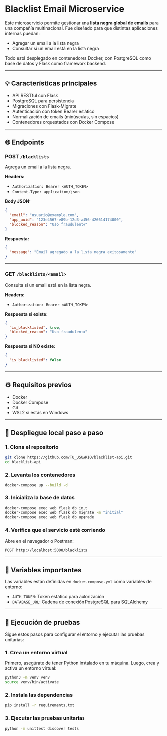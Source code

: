 # Blacklist Email Microservice

Este microservicio permite gestionar una **lista negra global de emails** para una compañía multinacional. Fue diseñado para que distintas aplicaciones internas puedan:

- Agregar un email a la lista negra
- Consultar si un email está en la lista negra

Todo está desplegado en contenedores Docker, con PostgreSQL como base de datos y Flask como framework backend.



---

## 💡 Características principales

- API RESTful con Flask
- PostgreSQL para persistencia
- Migraciones con Flask-Migrate
- Autenticación con token Bearer estático
- Normalización de emails (minúsculas, sin espacios)
- Contenedores orquestados con Docker Compose

---

## 🌐 Endpoints

### POST `/blacklists`
Agrega un email a la lista negra.

**Headers:**
- `Authorization: Bearer <AUTH_TOKEN>`
- `Content-Type: application/json`

**Body JSON:**
```json
{
  "email": "usuario@example.com",
  "app_uuid": "123e4567-e89b-12d3-a456-426614174000",
  "blocked_reason": "Uso fraudulento"
}
```

**Respuesta:**
```json
{
  "message": "Email agregado a la lista negra exitosamente"
}
```

---

### GET `/blacklists/<email>`
Consulta si un email está en la lista negra.

**Headers:**
- `Authorization: Bearer <AUTH_TOKEN>`

**Respuesta si existe:**
```json
{
  "is_blacklisted": true,
  "blocked_reason": "Uso fraudulento"
}
```

**Respuesta si NO existe:**
```json
{
  "is_blacklisted": false
}
```

---

## ⚙️ Requisitos previos
- Docker
- Docker Compose
- Git
- WSL2 si estás en Windows

---

## 🚀 Despliegue local paso a paso

### 1. Clona el repositorio
```bash
git clone https://github.com/TU_USUARIO/blacklist-api.git
cd blacklist-api
```

### 2. Levanta los contenedores
```bash
docker-compose up --build -d
```

### 3. Inicializa la base de datos
```bash
docker-compose exec web flask db init
docker-compose exec web flask db migrate -m "initial"
docker-compose exec web flask db upgrade
```

### 4. Verifica que el servicio esté corriendo
Abre en el navegador o Postman:
```
POST http://localhost:5000/blacklists
```

---

## 📓 Variables importantes

Las variables están definidas en `docker-compose.yml` como variables de entorno:

- `AUTH_TOKEN`: Token estático para autorización
- `DATABASE_URL`: Cadena de conexión PostgreSQL para SQLAlchemy

---

## 🧪 Ejecución de pruebas

Sigue estos pasos para configurar el entorno y ejecutar las pruebas unitarias:

### 1. Crea un entorno virtual
Primero, asegúrate de tener Python instalado en tu máquina. Luego, crea y activa un entorno virtual:

```bash
python3 -m venv venv
source venv/bin/activate 
```

### 2. Instala las dependencias
```bash
pip install -r requirements.txt
```

### 3. Ejecutar las pruebas unitarias
```bash
python -m unittest discover tests
```
